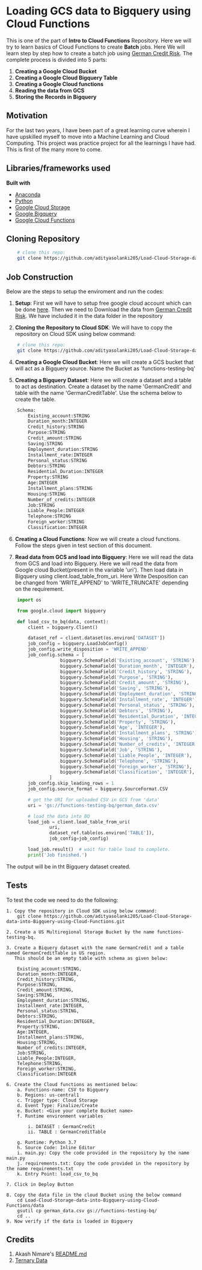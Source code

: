 # Loading GCS data to Bigquery using Cloud Functions
This is one of the part of **Intro to Cloud Functions** Repository. Here we will try to learn basics of Cloud Functions to create **Batch** jobs. Here We will learn step by step how to create a batch job using [German Credit Risk](https://www.kaggle.com/uciml/german-credit). The complete process is divided into 5 parts:

1. **Creating a Google Cloud Bucket**
2. **Creating a Google Cloud Bigquery Table**
3. **Creating a Google Cloud functions**
4. **Reading the data from GCS**
5. **Storing the Records in Bigquery**


## Motivation
For the last two years, I have been part of a great learning curve wherein I have upskilled myself to move into a Machine Learning and Cloud Computing. This project was practice project for all the learnings I have had. This is first of the many more to come. 
 

## Libraries/frameworks used

<b>Built with</b>
- [Anaconda](https://www.anaconda.com/)
- [Python](https://www.python.org/)
- [Google Cloud Storage](https://cloud.google.com/storage)
- [Google Bigquery](https://cloud.google.com/bigquery)
- [Google Cloud Functions](https://cloud.google.com/functions)

## Cloning Repository

```bash
    # clone this repo:
    git clone https://github.com/adityasolanki205/Load-Cloud-Storage-data-into-Bigquery-using-Cloud-Functions.git
```

## Job Construction

Below are the steps to setup the enviroment and run the codes:

1. **Setup**: First we will have to setup free google cloud account which can be done [here](https://cloud.google.com/free). Then we need to Download the data from [German Credit Risk](https://www.kaggle.com/uciml/german-credit). We have included it in the data folder in the repository 

2. **Cloning the Repository to Cloud SDK**: We will have to copy the repository on Cloud SDK using below command:

```bash
    # clone this repo:
    git clone https://github.com/adityasolanki205/Load-Cloud-Storage-data-into-Bigquery-using-Cloud-Functions.git
```

4. **Creating a Google Cloud Bucket**: Here we will create a GCS bucket that will act as a Bigquery source. Name the Bucket as 'functions-testing-bq'


5. **Creating a Bigquery Dataset**: Here we will create a dataset and a table to act as destination. Create a dataset by the name 
'GermanCredit' and table with the name 'GermanCreditTable'. Use the schema below to create the table.

```python
    Schema:
        Existing_account:STRING
        Duration_month:INTEGER
        Credit_history:STRING
        Purpose:STRING
        Credit_amount:STRING
        Saving:STRING
        Employment_duration:STRING
        Installment_rate:INTEGER
        Personal_status:STRING
        Debtors:STRING
        Residential_Duration:INTEGER
        Property:STRING
        Age:INTEGER
        Installment_plans:STRING
        Housing:STRING
        Number_of_credits:INTEGER
        Job:STRING
        Liable_People:INTEGER
        Telephone:STRING
        Foreign_worker:STRING
        Classification:INTEGER
``` 

6. **Creating a Cloud Functions**: Now we will create a cloud functions. Follow the steps given in test section of this document.

7. **Read data from GCS and load into Bigquery**: Here we will read the data from GCS and load into Bigquery. Here we will read the data from Google cloud Bucket(present in the variable 'uri'). Then load data in Bigquery using client.load_table_from_uri. Here Write Desposition can be changed from 'WRITE_APPEND' to 'WRITE_TRUNCATE' depending on the requirement.  

```python
    import os

    from google.cloud import bigquery

    def load_csv_to_bq(data, context):
        client = bigquery.Client()

        dataset_ref = client.dataset(os.environ['DATASET'])
        job_config = bigquery.LoadJobConfig()
        job_config.write_disposition = 'WRITE_APPEND'
        job_config.schema = [
                    bigquery.SchemaField('Existing_account', 'STRING'),
                    bigquery.SchemaField('Duration_month', 'INTEGER'),
                    bigquery.SchemaField('Credit_history', 'STRING'),
                    bigquery.SchemaField('Purpose', 'STRING'),
                    bigquery.SchemaField('Credit_amount', 'STRING'),
                    bigquery.SchemaField('Saving', 'STRING'),
                    bigquery.SchemaField('Employment_duration', 'STRING'),
                    bigquery.SchemaField('Installment_rate', 'INTEGER'),
                    bigquery.SchemaField('Personal_status', 'STRING'),
                    bigquery.SchemaField('Debtors', 'STRING'),
                    bigquery.SchemaField('Residential_Duration', 'INTEGER'),
                    bigquery.SchemaField('Property', 'STRING'),
                    bigquery.SchemaField('Age', 'INTEGER'),
                    bigquery.SchemaField('Installment_plans', 'STRING'),
                    bigquery.SchemaField('Housing', 'STRING'),
                    bigquery.SchemaField('Number_of_credits', 'INTEGER'),
                    bigquery.SchemaField('Job', 'STRING'),
                    bigquery.SchemaField('Liable_People', 'INTEGER'),
                    bigquery.SchemaField('Telephone', 'STRING'),
                    bigquery.SchemaField('Foreign_worker', 'STRING'),
                    bigquery.SchemaField('Classification', 'INTEGER'),
                ]
        job_config.skip_leading_rows = 1
        job_config.source_format = bigquery.SourceFormat.CSV

        # get the URI for uploaded CSV in GCS from 'data'
        uri = 'gs://functions-testing-bq/german_data.csv'

        # load the data into BQ
        load_job = client.load_table_from_uri(
                uri,
                dataset_ref.table(os.environ['TABLE']),
                job_config=job_config)

        load_job.result()  # wait for table load to complete.
        print('Job finished.')

```

The output will be in tht Bigquery dataset created. 


## Tests
To test the code we need to do the following:

    1. Copy the repository in Cloud SDK using below command:
        git clone https://github.com/adityasolanki205/Load-Cloud-Storage-data-into-Bigquery-using-Cloud-Functions.git
    
    2. Create a US Multiregional Storage Bucket by the name functions-testing-bq.
        
    3. Create a Biquery dataset with the name GermanCredit and a table named GermanCreditTable in US region. 
       This should be an empty table with schema as given below:
       
        Existing_account:STRING,
        Duration_month:INTEGER,
        Credit_history:STRING,
        Purpose:STRING,
        Credit_amount:STRING,
        Saving:STRING,
        Employment_duration:STRING,
        Installment_rate:INTEGER,
        Personal_status:STRING,
        Debtors:STRING,
        Residential_Duration:INTEGER,
        Property:STRING,
        Age:INTEGER,
        Installment_plans:STRING,
        Housing:STRING,
        Number_of_credits:INTEGER,
        Job:STRING,
        Liable_People:INTEGER,
        Telephone:STRING,
        Foreign_worker:STRING,
        Classification:INTEGER
    
    6. Create the Cloud functions as mentioned below: 
        a. Functions-name: CSV to Bigquery
        b. Regions: us-central1
        c. Trigger type: Cloud Storage
        d. Event Type: Finalize/Create
        e. Bucket: <Give your complete Bucket name>
        f. Runtime environment variables

            i. DATASET : GermanCredit
            ii. TABLE : GermanCreditTable

        g. Runtime: Python 3.7
        h. Source Code: Inline Editor
        i. main.py: Copy the code provided in the repository by the name main.py
        j. requirements.txt: Copy the code provided in the repository by the name requirements.txt
        k. Entry Point: load_csv_to_bq
     
    7. Click in Deploy Button
        
    8. Copy the data file in the cloud Bucket using the below command
        cd Load-Cloud-Storage-data-into-Bigquery-using-Cloud-Functions/data
        gsutil cp german_data.csv gs://functions-testing-bq/
        cd ..
    9. Now verify if the data is loaded in Bigquery


## Credits
1. Akash Nimare's [README.md](https://gist.github.com/akashnimare/7b065c12d9750578de8e705fb4771d2f#file-readme-md)
2. [Ternary Data](https://www.ternarydata.com/news/use-python-and-google-cloud-to-schedule-a-file-download-and-load-into-bigquery-3p3aw)
